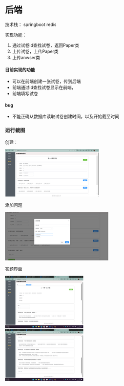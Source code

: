 # 后端

技术栈： springboot redis

实现功能：

1. 通过试卷id查找试卷，返回Paper类
2. 上传试卷，上传Paper类
3. 上传anwser类

#### 目前实现的功能

- 可以在前端创建一张试卷，传到后端
- 前端通过id查找试卷显示在前端，
- 前端填写试卷





#### bug

- 不能正确从数据库读取试卷创建时间，以及开始截至时间



### 运行截图

创建：

<img src="pic\image-20231219213128467.png" alt="image-20231219213128467" style="zoom: 30%;" />

添加问题

<img src="pic\image-20231219213157762.png" alt="image-20231219213157762" style="zoom:33%;" />



答题界面

<img src="pic\image-20231218123021991.png" alt="image-20231218123021991" style="zoom:25%;" />

<img src="pic\image-20231218123146733.png" alt="image-20231218123146733" style="zoom: 25%;" />